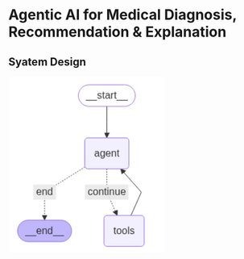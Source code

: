 # Agentic AI for Medical Diagnosis, Recommendation & Explanation

## Syatem Design
![image_alt](https://github.com/fredie7/gpt_lab_task/blob/main/Screenshot%20(3736).png?raw=true)
